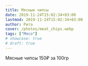 ```yaml
---
title: Мясные чипсы
date: 2019-11-24T15:02:34+03:00
lastmod: 2019-11-24T15:02:34+03:00
author: Рита
cover: /photos/meat_chips.webp
tags: ["Мясо"]
# showcase: true
# draft: true
---
```


Мясные чипсы 150₽ за 100гр
